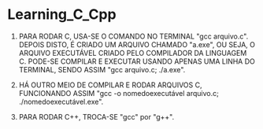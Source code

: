 # Learning_C_Cpp

1. PARA RODAR C, USA-SE O COMANDO NO TERMINAL "gcc arquivo.c". DEPOIS DISTO, É CRIADO UM ARQUIVO CHAMADO "a.exe", OU SEJA, O ARQUIVO EXECUTÁVEL CRIADO PELO COMPILADOR DA LINGUAGEM C. PODE-SE COMPILAR E EXECUTAR USANDO APENAS UMA LINHA DO TERMINAL, SENDO ASSIM "gcc arquivo.c; ./a.exe".
2. HÁ OUTRO MEIO DE COMPILAR E RODAR ARQUIVOS C, FUNCIONANDO ASSIM "gcc -o nomedoexecutável arquivo.c; ./nomedoexecutável.exe".

3. PARA RODAR C++, TROCA-SE "gcc" por "g++".
